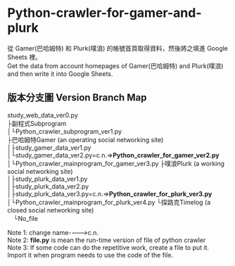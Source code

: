 # Python-crawler-for-gamer-and-plurk
 從 Gamer(巴哈姆特) 和 Plurk(噗浪) 的帳號首頁取得資料，然後將之填進 Google Sheets 裡。  
 Get the data from account homepages of Gamer(巴哈姆特) and Plurk(噗浪) and then write it into Google Sheets.   
## 版本分支圖 Version Branch Map
 study_web_data_ver0.py  
 ├副程式Subprogram  
 │└Python_crawler_subprogram_ver1.py  
 ├巴哈姆特Gamer (an operating social networking site)  
 │├study_gamer_data_ver1.py  
 │└study_gamer_data_ver2.py=c.n.=>**Python_crawler_for_gamer_ver2.py**  
 │└Python_crawler_mainprogram_for_gamer_ver3.py
 ├噗浪Plurk (a working social networking site)  
 │├study_plurk_data_ver1.py  
 │├study_plurk_data_ver2.py  
 │├study_plurk_data_ver3.py=c.n.=>**Python_crawler_for_plurk_ver3.py**  
 │└Python_crawler_mainprogram_for_plurk_ver4.py
 └探路克Timelog (a closed social networking site)  
 　└No_file  
 
 Note 1: change name---->c.n.  
 Note 2: **file.py** is mean the run-time version of file of python crawler  
 Note 3: If some code can do the repetitive work, create a file to put it. Import it when program needs to use the code of the file. 